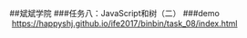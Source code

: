 ##斌斌学院
###任务八：JavaScript和树（二）
###demo  https://happyshj.github.io/ife2017/binbin/task_08/index.html
